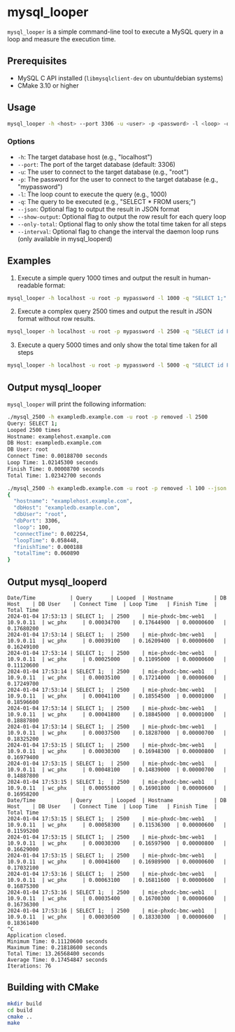 # mysql_looper

`mysql_looper` is a simple command-line tool to execute a MySQL query in a loop and measure the execution time.

## Prerequisites

- MySQL C API installed (`libmysqlclient-dev` on ubuntu/debian systems)
- CMake 3.10 or higher


## Usage

```sh
mysql_looper -h <host> --port 3306 -u <user> -p <password> -l <loop> -q <query> (--json / --show-output / --only-total)
```

### Options

- `-h`: The target database host (e.g., "localhost")
- `--port`: The port of the target database (default: 3306)
- `-u`: The user to connect to the target database (e.g., "root")
- `-p`: The password for the user to connect to the target database (e.g., "mypassword")
- `-l`: The loop count to execute the query (e.g., 1000)
- `-q`: The query to be executed (e.g., "SELECT * FROM users;")
- `--json`: Optional flag to output the result in JSON format
- `--show-output`: Optional flag to output the row result for each query loop
- `--only-total`: Optional flag to only show the total time taken for all steps
- `--interval`: Optional flag to change the interval the daemon loop runs (only available in mysql_looperd)

## Examples

1. Execute a simple query 1000 times and output the result in human-readable format:

```sh
mysql_looper -h localhost -u root -p mypassword -l 1000 -q "SELECT 1;"
```

2. Execute a complex query 2500 times and output the result in JSON format without row results.

```sh
mysql_looper -h localhost -u root -p mypassword -l 2500 -q "SELECT id FROM users JOIN orders on users.id = orders.user_id;" --json
```

3. Execute a query 5000 times and only show the total time taken for all steps

```sh
mysql_looper -h localhost -u root -p mypassword -l 5000 -q "SELECT id FROM users;" --only-total
```

## Output mysql_looper

`mysql_looper` will print the following information:

```sh
./mysql_2500 -h exampledb.example.com -u root -p removed -l 2500
Query: SELECT 1;
Looped 2500 times
Hostname: examplehost.example.com
DB Host: exampledb.example.com
DB User: root
Connect Time: 0.00188700 seconds
Loop Time: 1.02145300 seconds
Finish Time: 0.00008700 seconds
Total Time: 1.02342700 seconds

./mysql_2500 -h exampledb.example.com -u root -p removed -l 100 --json
{
  "hostname": "examplehost.example.com",
  "dbHost": "exampledb.example.com",
  "dbUser": "root",
  "dbPort": 3306,
  "loop": 100,
  "connectTime": 0.002254,
  "loopTime": 0.058448,
  "finishTime": 0.000188
  "totalTime": 0.060890
}
```


## Output mysql_looperd

```
Date/Time           | Query      | Looped  | Hostname             | DB Host    | DB User    | Connect Time  | Loop Time   | Finish Time  | Total Time
2024-01-04 17:53:13 | SELECT 1;  | 2500    | mie-phxdc-bmc-web1   | 10.9.0.11  | wc_phx     | 0.00034700    | 0.17644900  | 0.00000600   | 0.17680200
2024-01-04 17:53:14 | SELECT 1;  | 2500    | mie-phxdc-bmc-web1   | 10.9.0.11  | wc_phx     | 0.00039100    | 0.16209400  | 0.00000600   | 0.16249100
2024-01-04 17:53:14 | SELECT 1;  | 2500    | mie-phxdc-bmc-web1   | 10.9.0.11  | wc_phx     | 0.00025000    | 0.11095000  | 0.00000600   | 0.11120600
2024-01-04 17:53:14 | SELECT 1;  | 2500    | mie-phxdc-bmc-web1   | 10.9.0.11  | wc_phx     | 0.00035100    | 0.17214000  | 0.00000600   | 0.17249700
2024-01-04 17:53:14 | SELECT 1;  | 2500    | mie-phxdc-bmc-web1   | 10.9.0.11  | wc_phx     | 0.00041100    | 0.18554500  | 0.00001000   | 0.18596600
2024-01-04 17:53:14 | SELECT 1;  | 2500    | mie-phxdc-bmc-web1   | 10.9.0.11  | wc_phx     | 0.00041800    | 0.18845000  | 0.00001000   | 0.18887800
2024-01-04 17:53:14 | SELECT 1;  | 2500    | mie-phxdc-bmc-web1   | 10.9.0.11  | wc_phx     | 0.00037500    | 0.18287000  | 0.00000700   | 0.18325200
2024-01-04 17:53:15 | SELECT 1;  | 2500    | mie-phxdc-bmc-web1   | 10.9.0.11  | wc_phx     | 0.00030300    | 0.16948300  | 0.00000800   | 0.16979400
2024-01-04 17:53:15 | SELECT 1;  | 2500    | mie-phxdc-bmc-web1   | 10.9.0.11  | wc_phx     | 0.00048100    | 0.14839000  | 0.00000700   | 0.14887800
2024-01-04 17:53:15 | SELECT 1;  | 2500    | mie-phxdc-bmc-web1   | 10.9.0.11  | wc_phx     | 0.00055800    | 0.16901800  | 0.00000600   | 0.16958200
Date/Time           | Query      | Looped  | Hostname             | DB Host    | DB User    | Connect Time  | Loop Time   | Finish Time  | Total Time
2024-01-04 17:53:15 | SELECT 1;  | 2500    | mie-phxdc-bmc-web1   | 10.9.0.11  | wc_phx     | 0.00058300    | 0.11536300  | 0.00000600   | 0.11595200
2024-01-04 17:53:15 | SELECT 1;  | 2500    | mie-phxdc-bmc-web1   | 10.9.0.11  | wc_phx     | 0.00030300    | 0.16597900  | 0.00000800   | 0.16629000
2024-01-04 17:53:15 | SELECT 1;  | 2500    | mie-phxdc-bmc-web1   | 10.9.0.11  | wc_phx     | 0.00041600    | 0.16989900  | 0.00000600   | 0.17032100
2024-01-04 17:53:16 | SELECT 1;  | 2500    | mie-phxdc-bmc-web1   | 10.9.0.11  | wc_phx     | 0.00063100    | 0.16811600  | 0.00000600   | 0.16875300
2024-01-04 17:53:16 | SELECT 1;  | 2500    | mie-phxdc-bmc-web1   | 10.9.0.11  | wc_phx     | 0.00035400    | 0.16700300  | 0.00000600   | 0.16736300
2024-01-04 17:53:16 | SELECT 1;  | 2500    | mie-phxdc-bmc-web1   | 10.9.0.11  | wc_phx     | 0.00030500    | 0.18330300  | 0.00000600   | 0.18361400
^C
Application closed.
Minimum Time: 0.11120600 seconds
Maximum Time: 0.21818600 seconds
Total Time: 13.26568400 seconds
Average Time: 0.17454847 seconds
Iterations: 76
```


## Building with CMake

```sh
mkdir build
cd build
cmake ..
make
```
